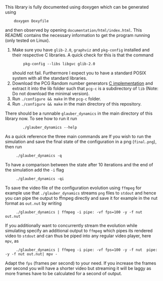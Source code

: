 This library is fully documented using doxygen which can be generated using

        doxygen Doxyfile

and then observed by opening `documentation/html/index.html`. This README
contains the necessary information to get the program running (only tested on
Linux).

1. Make sure you have `glib-2.0`, `graphviz` and `pkg-config` installed and
   their respective C libraries. A quick check for this is that the command
   ```
        pkg-config --libs libgvc glib-2.0
   ```
   should not fail. Furthermore I expect you to have a standard POSIX system
   with all the standard libraries.
2. Download the PCG Random number generators
   [C implementation](http://www.pcg-random.org/download.html)
   and extract it into the lib folder such that `pcg-c` is a subdirectory of
   `lib` (Note: Do not download the minimal version).
3. Run `./configure && make` in the `pcg-c` folder.
4. Run `./configure && make` in the main directory of this repository.

There should be a runnable `glauber_dynamics` in the main directory of this
library now. To see how to run it run

```
        ./glauber_dynamics --help
```

As a quick reference the three main commands are
If you wish to run the simulation and save the final state of the
configuration in a png (`final.png`), then run

```
     ./glauber_dynamics -q
```

To have a comparison between the state after 10 iterations and the end of
the simulation add the `-i` flag

```
     ./glauber_dynamics -qi
```

To save the video file of the configuration evolution using `ffmpeg` for
example use that `./glauber_dynamics` streams `png` files to `stdout` and
hence you can pipe the output to ffmpeg directly and save it for example in
the nut format as `out.nut` by writing

```
     ./glauber_dynamics | ffmpeg -i pipe: -vf fps=100 -y -f nut out.nut
```

If you additionally want to concurrently stream the evolution while
simulating specify an additional output to `ffmpeg` which pipes its rendered
video to `stdout` and can thus be piped into any regular video player, here
`mpv`, as
     
```
     ./glauber_dynamics | ffmpeg -i pipe: -vf fps=100 -y -f nut  pipe: -y -f nut out.nut| mpv -
```

Adapt the `fps` (frames per second) to your need. If you increase the frames
per second you will have a shorter video but streaming it will be laggy as
more frames have to be calculated for a second of output.
